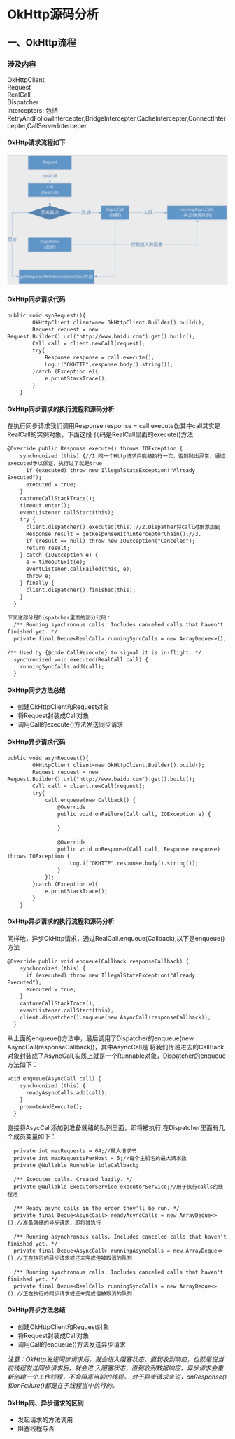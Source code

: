# OkHttp源码分析

## 一、OkHttp流程

### 涉及内容
OkHttpClient     
Request     
RealCall        
Dispatcher      
Intercepters:
    包括RetryAndFollowIntercepter,BridgeIntercepter,CacheIntercepter,ConnectIntercepter,CallServerInterceper

#### OkHttp请求流程如下
![](https://github.com/JeremyHwc/JSourceCodeAnalysis/blob/master/demo-okhttp/images/OkHttp%E8%AF%B7%E6%B1%82%E6%B5%81%E7%A8%8B%E5%9B%BE.jpg)

#### OkHttp同步请求代码
```
public void synRequest(){
        OkHttpClient client=new OkHttpClient.Builder().build();
        Request request = new Request.Builder().url("http://www.baidu.com").get().build();
        Call call = client.newCall(request);
        try{
            Response response = call.execute();
            Log.i("OKHTTP",response.body().string());
        }catch (Exception e){
            e.printStackTrace();
        }
    }
```

#### OkHttp同步请求的执行流程和源码分析
在执行同步请求我们调用Response response = call.execute();其中call其实是RealCall的实例对象，下面这段
代码是RealCall里面的execute()方法
```
@Override public Response execute() throws IOException {
    synchronized (this) {//1.同一个Http请求只能被执行一次，否则抛出异常，通过executed予以保证，执行过了就是true
      if (executed) throw new IllegalStateException("Already Executed");
      executed = true;
    }
    captureCallStackTrace();
    timeout.enter();
    eventListener.callStart(this);
    try {
      client.dispatcher().executed(this);//2.Dispather将call对象添加到
      Response result = getResponseWithInterceptorChain();//3.
      if (result == null) throw new IOException("Canceled");
      return result;
    } catch (IOException e) {
      e = timeoutExit(e);
      eventListener.callFailed(this, e);
      throw e;
    } finally {
      client.dispatcher().finished(this);
    }
  }
```
```
下面这部分是Dispatcher里面的部分代码：
  /** Running synchronous calls. Includes canceled calls that haven't finished yet. */
  private final Deque<RealCall> runningSyncCalls = new ArrayDeque<>();
    
/** Used by {@code Call#execute} to signal it is in-flight. */
  synchronized void executed(RealCall call) {
    runningSyncCalls.add(call);
  }
```

#### OkHttp同步方法总结
- 创建OkHttpClient和Request对象
- 将Request封装成Call对象
- 调用Call的execute()方法发送同步请求

#### OkHttp异步请求代码
```
public void asynRequest(){
        OkHttpClient client=new OkHttpClient.Builder().build();
        Request request = new Request.Builder().url("http://www.baidu.com").get().build();
        Call call = client.newCall(request);
        try{
            call.enqueue(new Callback() {
                @Override
                public void onFailure(Call call, IOException e) {

                }

                @Override
                public void onResponse(Call call, Response response) throws IOException {
                    Log.i("OKHTTP",response.body().string());
                }
            });
        }catch (Exception e){
            e.printStackTrace();
        }
    }
```

#### OkHttp异步请求的执行流程和源码分析
同样地，异步OkHttp请求，通过RealCall.enqueue(Callback),以下是enqueue()方法
```
@Override public void enqueue(Callback responseCallback) {
    synchronized (this) {
      if (executed) throw new IllegalStateException("Already Executed");
      executed = true;
    }
    captureCallStackTrace();
    eventListener.callStart(this);
    client.dispatcher().enqueue(new AsyncCall(responseCallback));
  }
```
从上面的enqueue()方法中，最后调用了Dispatcher的enqueue(new AsyncCall(responseCallback))，其中AsyncCall是
将我们传递进去的CallBack对象封装成了AsyncCall,实质上就是一个Runnable对象，Dispatcher的enqueue方法如下：
```
void enqueue(AsyncCall call) {
    synchronized (this) {
      readyAsyncCalls.add(call);
    }
    promoteAndExecute();
  }
```
直接将AsycCall添加到准备就绪的队列里面，即将被执行,在Dispatcher里面有几个成员变量如下：
```
  private int maxRequests = 64;//最大请求书
  private int maxRequestsPerHost = 5;//每个主机名的最大请求数
  private @Nullable Runnable idleCallback;

  /** Executes calls. Created lazily. */
  private @Nullable ExecutorService executorService;//用于执行calls的线程池

  /** Ready async calls in the order they'll be run. */
  private final Deque<AsyncCall> readyAsyncCalls = new ArrayDeque<>();//准备就绪的异步请求，即将被执行

  /** Running asynchronous calls. Includes canceled calls that haven't finished yet. */
  private final Deque<AsyncCall> runningAsyncCalls = new ArrayDeque<>();//正在执行的异步请求或还未完成但被取消的队列

  /** Running synchronous calls. Includes canceled calls that haven't finished yet. */
  private final Deque<RealCall> runningSyncCalls = new ArrayDeque<>();//正在执行的同步请求或还未完成但被取消的队列
```

#### OkHttp异步方法总结
- 创建OkHttpClient和Request对象
- 将Request封装成Call对象
- 调用Call的enqueue()方法发送异步请求

*注意：OkHttp发送同步请求后，就会进入阻塞状态，直到收到响应，也就是说当前线程发送同步请求后，就会进
入阻塞状态，直到收到数据响应，异步请求会重新创建一个工作线程，不会阻塞当前的线程。
对于异步请求来说，onResponse()和onFailure()都是在子线程当中执行的。*

#### OkHttp同、异步请求的区别
- 发起请求的方法调用
- 阻塞线程与否



    